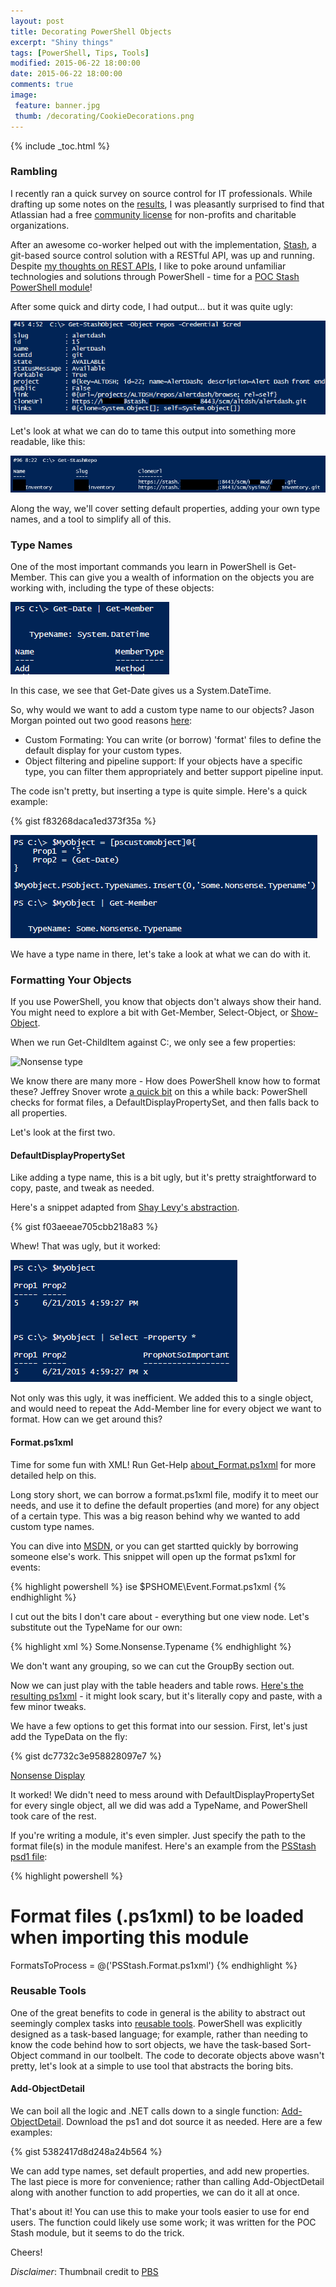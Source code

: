 ```yaml
---
layout: post
title: Decorating PowerShell Objects
excerpt: "Shiny things"
tags: [PowerShell, Tips, Tools]
modified: 2015-06-22 18:00:00
date: 2015-06-22 18:00:00
comments: true
image:
 feature: banner.jpg
 thumb: /decorating/CookieDecorations.png
---
```

{% include _toc.html %}

### Rambling

I recently ran a quick survey on source control for IT professionals. While drafting up some notes on the [results](http://ramblingcookiemonster.github.io/Source-Control-Survey/), I was pleasantly surprised to find that Atlassian had a free [community license](https://www.atlassian.com/software/views/community-license-request) for non-profits and charitable organizations.

After an awesome co-worker helped out with the implementation, [Stash](https://www.atlassian.com/software/stash/), a git-based source control solution with a RESTful API, was up and running. Despite [my thoughts on REST APIs](https://ramblingcookiemonster.wordpress.com/2015/02/07/rest-powershell-and-infoblox/), I like to poke around unfamiliar technologies and solutions through PowerShell - time for a [POC Stash PowerShell module](https://github.com/RamblingCookieMonster/PSStash)!

After some quick and dirty code, I had output... but it was quite ugly:

[![Ugly Repo Output](/images/decorating/RepoUgly.png)](/images/decorating/RepoUgly.png)

Let's look at what we can do to tame this output into something more readable, like this:

[![Default Repo Properties](/images/decorating/Get-StashRepo.png)](/images/decorating/Get-StashRepo.png)

Along the way, we'll cover setting default properties, adding your own type names, and a tool to simplify all of this.

### Type Names

One of the most important commands you learn in PowerShell is Get-Member. This can give you a wealth of information on the objects you are working with, including the type of these objects:

![Get-Member](/images/decorating/GetMember.png)

In this case, we see that Get-Date gives us a System.DateTime.

So, why would we want to add a custom type name to our objects? Jason Morgan pointed out two good reasons [here](https://jasonspowershellblog.wordpress.com/2014/04/04/giving-type-names-to-your-custom-objects/):

* Custom Formating: You can write (or borrow) 'format' files to define the default display for your custom types.
* Object filtering and pipeline support: If your objects have a specific type, you can filter them appropriately and better support pipeline input.

The code isn't pretty, but inserting a type is quite simple. Here's a quick example:

{% gist f83268daca1ed373f35a %}

![Nonsense type](/images/decorating/NonsenseType.png)

We have a type name in there, let's take a look at what we can do with it.

### Formatting Your Objects

If you use PowerShell, you know that objects don't always show their hand. You might need to explore a bit with Get-Member, Select-Object, or [Show-Object](http://www.powershellcookbook.com/recipe/bpqU/program-interactively-view-and-explore-objects).

When we run Get-ChildItem against C:, we only see a few properties:

![Nonsense type](DefaultGCIDisplay.png)

We know there are many more - How does PowerShell know how to format these? Jeffrey Snover wrote [a quick bit](http://blogs.msdn.com/b/powershell/archive/2010/02/18/psstandardmembers-the-stealth-property.aspx) on this a while back: PowerShell checks for format files, a DefaultDisplayPropertySet, and then falls back to all properties.

Let's look at the first two.

#### DefaultDisplayPropertySet

Like adding a type name, this is a bit ugly, but it's pretty straightforward to copy, paste, and tweak as needed.

Here's a snippet adapted from [Shay Levy's abstraction](http://blogs.microsoft.co.il/scriptfanatic/2012/04/13/custom-objects-default-display-in-powershell-30/).

{% gist f03aeeae705cbb218a83 %}

Whew! That was ugly, but it worked:

![DefaultDisplayPropertySet](/images/decorating/DefaultDisplayPropertySet.png)

Not only was this ugly, it was inefficient. We added this to a single object, and would need to repeat the Add-Member line for every object we want to format. How can we get around this?

#### Format.ps1xml

Time for some fun with XML! Run Get-Help [about_Format.ps1xml](https://technet.microsoft.com/en-us/library/hh847831.aspx) for more detailed help on this.

Long story short, we can borrow a format.ps1xml file, modify it to meet our needs, and use it to define the default properties (and more) for any object of a certain type. This was a big reason behind why we wanted to add custom type names.

You can dive into [MSDN](https://msdn.microsoft.com/en-us/library/gg580944.aspx), or you can get startted quickly by borrowing someone else's work. This snippet will open up the format ps1xml for events:

{% highlight powershell %}
ise $PSHOME\Event.Format.ps1xml
{% endhighlight %}

I cut out the bits I don't care about - everything but one view node. Let's substitute out the TypeName for our own:

{% highlight xml %}
<TypeName>Some.Nonsense.Typename</TypeName>
{% endhighlight %}

We don't want any grouping, so we can cut the GroupBy section out.

Now we can just play with the table headers and table rows. [Here's the resulting ps1xml](https://gist.github.com/RamblingCookieMonster/10aeb2d4c41698cc2c86) - it might look scary, but it's literally copy and paste, with a few minor tweaks.

We have a few options to get this format into our session. First, let's just add the TypeData on the fly:

{% gist dc7732c3e958828097e7 %}

[Nonsense Display](/images/decorating/NonsenseDisplay.png)

It worked! We didn't need to mess around with DefaultDisplayPropertySet for every single object, all we did was add a TypeName, and PowerShell took care of the rest.

If you're writing a module, it's even simpler. Just specify the path to the format file(s) in the module manifest. Here's an example from the [PSStash psd1 file](https://github.com/RamblingCookieMonster/PSStash/blob/master/PSStash/PSStash.psd1):

{% highlight powershell %}
# Format files (.ps1xml) to be loaded when importing this module
FormatsToProcess = @('PSStash.Format.ps1xml')
{% endhighlight %}

### Reusable Tools

One of the great benefits to code in general is the ability to abstract out seemingly complex tasks into [reusable tools](http://ramblingcookiemonster.github.io/Invoke-Ping/). PowerShell was explicitly designed as a task-based language; for example, rather than needing to know the code behind how to sort objects, we have the task-based Sort-Object command in our toolbelt. The code to decorate objects above wasn't pretty, let's look at a simple to use tool that abstracts the boring bits.

#### Add-ObjectDetail

We can boil all the logic and .NET calls down to a single function: [Add-ObjectDetail](https://raw.githubusercontent.com/RamblingCookieMonster/PSStash/master/PSStash/Private/Add-ObjectDetail.ps1). Download the ps1 and dot source it as needed. Here are a few examples:

{% gist 5382417d8d248a24b564 %}

We can add type names, set default properties, and add new properties. The last piece is more for convenience; rather than calling Add-ObjectDetail along with another function to add properties, we can do it all at once.

That's about it! You can use this to make your tools easier to use for end users. The function could likely use some work; it was written for the POC Stash module, but it seems to do the trick.

Cheers!


*Disclaimer*: Thumbnail credit to [PBS](http://www.pbs.org/parents/kitchenexplorers/2013/06/27/how-to-decorate-cookie-monster-cupcakes/)